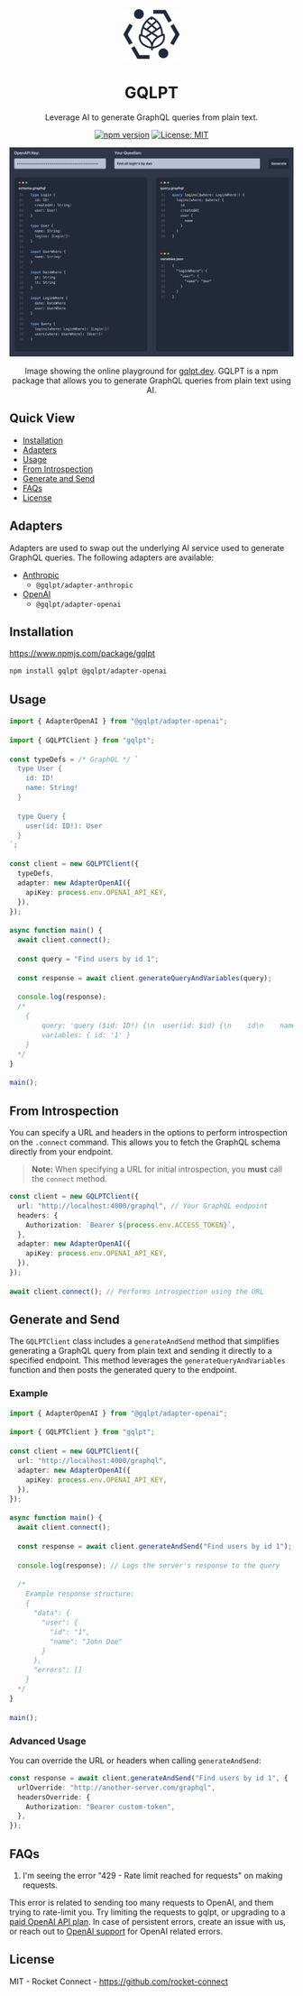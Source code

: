 <div align="center" style="text-align: center;">

<img src="https://github.com/rocket-connect/gqlpt/raw/main/apps/playground/public/logo.svg" width="20%" alt="GQLPT">

<h1>GQLPT</h1>

<p>Leverage AI to generate GraphQL queries from plain text.</p>

[![npm version](https://badge.fury.io/js/gqlpt.svg)](https://badge.fury.io/js/gqlpt) [![License: MIT](https://img.shields.io/badge/License-MIT-yellow.svg)](https://opensource.org/licenses/MIT)

[![](https://github.com/rocket-connect/gqlpt/raw/main/docs/screenshot.png)](https://www.gqlpt.dev/)

Image showing the online playground for [gqlpt.dev](https://www.gqlpt.dev/). GQLPT is a npm package that allows you to generate GraphQL queries from plain text using AI.

</div>

## Quick View

- [Installation](#installation)
- [Adapters](#adapters)
- [Usage](#usage)
- [From Introspection](#from-introspection)
- [Generate and Send](#generate-and-send)
- [FAQs](#faqs)
- [License](#license)

## Adapters

Adapters are used to swap out the underlying AI service used to generate GraphQL queries. The following adapters are available:

- [Anthropic](https://www.npmjs.com/package/@gqlpt/adapter-anthropic)
  - `@gqlpt/adapter-anthropic`
- [OpenAI](https://www.npmjs.com/package/@gqlpt/adapter-openai)
  - `@gqlpt/adapter-openai`

## Installation

https://www.npmjs.com/package/gqlpt

```bash
npm install gqlpt @gqlpt/adapter-openai
```

## Usage

```ts
import { AdapterOpenAI } from "@gqlpt/adapter-openai";

import { GQLPTClient } from "gqlpt";

const typeDefs = /* GraphQL */ `
  type User {
    id: ID!
    name: String!
  }

  type Query {
    user(id: ID!): User
  }
`;

const client = new GQLPTClient({
  typeDefs,
  adapter: new AdapterOpenAI({
    apiKey: process.env.OPENAI_API_KEY,
  }),
});

async function main() {
  await client.connect();

  const query = "Find users by id 1";

  const response = await client.generateQueryAndVariables(query);

  console.log(response);
  /*
    {
        query: 'query ($id: ID!) {\n  user(id: $id) {\n    id\n    name\n  }\n}',
        variables: { id: '1' }
    }
  */
}

main();
```

## From Introspection

You can specify a URL and headers in the options to perform introspection on the `.connect` command. This allows you to fetch the GraphQL schema directly from your endpoint.

> **Note:** When specifying a URL for initial introspection, you **must** call the `connect` method.

```ts
const client = new GQLPTClient({
  url: "http://localhost:4000/graphql", // Your GraphQL endpoint
  headers: {
    Authorization: `Bearer ${process.env.ACCESS_TOKEN}`,
  },
  adapter: new AdapterOpenAI({
    apiKey: process.env.OPENAI_API_KEY,
  }),
});

await client.connect(); // Performs introspection using the URL
```

## Generate and Send

The `GQLPTClient` class includes a `generateAndSend` method that simplifies generating a GraphQL query from plain text and sending it directly to a specified endpoint. This method leverages the `generateQueryAndVariables` function and then posts the generated query to the endpoint.

### Example

```ts
import { AdapterOpenAI } from "@gqlpt/adapter-openai";

import { GQLPTClient } from "gqlpt";

const client = new GQLPTClient({
  url: "http://localhost:4000/graphql",
  adapter: new AdapterOpenAI({
    apiKey: process.env.OPENAI_API_KEY,
  }),
});

async function main() {
  await client.connect();

  const response = await client.generateAndSend("Find users by id 1");

  console.log(response); // Logs the server's response to the query

  /*
    Example response structure:
    {
      "data": {
        "user": {
          "id": "1",
          "name": "John Doe"
        }
      },
      "errors": []
    }
  */
}

main();
```

### Advanced Usage

You can override the URL or headers when calling `generateAndSend`:

```ts
const response = await client.generateAndSend("Find users by id 1", {
  urlOverride: "http://another-server.com/graphql",
  headersOverride: {
    Authorization: "Bearer custom-token",
  },
});
```

## FAQs

1. I'm seeing the error "429 - Rate limit reached for requests" on making requests.

This error is related to sending too many requests to OpenAI, and them trying to rate-limit you. Try limiting the requests to gqlpt, or upgrading to a [paid OpenAI API plan](https://help.openai.com/en/articles/6891829-error-code-429-rate-limit-reached-for-requests). In case of persistent errors, create an issue with us, or reach out to [OpenAI support](https://help.openai.com/en/) for OpenAI related errors.

## License

MIT - Rocket Connect - https://github.com/rocket-connect
